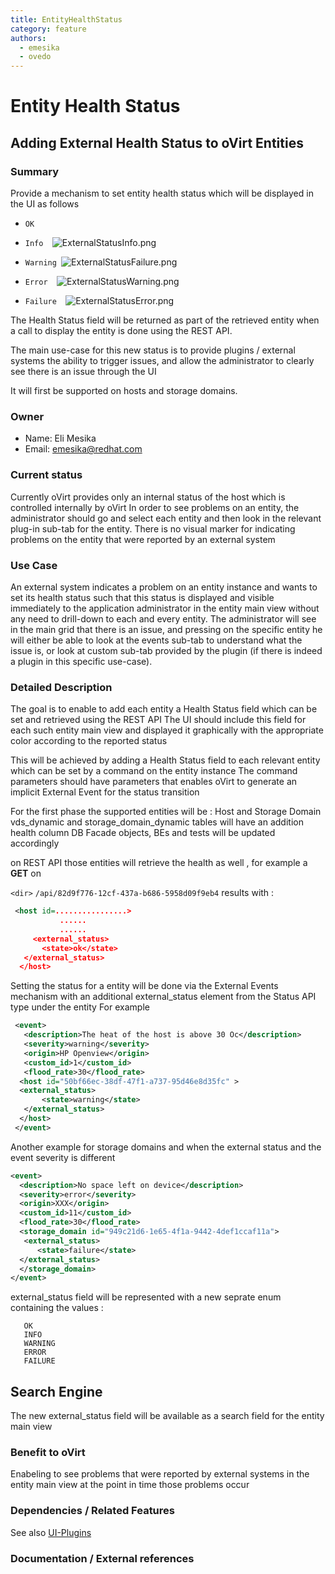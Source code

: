 ```yaml
---
title: EntityHealthStatus
category: feature
authors:
  - emesika
  - ovedo
---
```


# Entity Health Status

## Adding External Health Status to oVirt Entities

### Summary

Provide a mechanism to set entity health status which will be displayed in the UI as follows

* `OK`

* `Info  `![`ExternalStatusInfo.png`](/images/wiki/ExternalStatusInfo.png)

* `Warning `![`ExternalStatusFailure.png`](/images/wiki/ExternalStatusFailure.png)

* `Error  `![`ExternalStatusWarning.png`](/images/wiki/ExternalStatusWarning.png)

* `Failure  `![`ExternalStatusError.png`](/images/wiki/ExternalStatusError.png)

The Health Status field will be returned as part of the retrieved entity when a call to display the entity is done using the REST API.

The main use-case for this new status is to provide plugins / external systems the ability to trigger issues, and allow the administrator to clearly see there is an issue through the UI

It will first be supported on hosts and storage domains.

### Owner

*   Name: Eli Mesika
*   Email: emesika@redhat.com

### Current status

Currently oVirt provides only an internal status of the host which is controlled internally by oVirt
In order to see problems on an entity, the administrator should go and select each entity and then look in the relevant plug-in sub-tab for the entity. There is no visual marker for indicating problems on the entity that were reported by an external system

### Use Case

An external system indicates a problem on an entity instance and wants to set its health status such that this status is displayed and visible immediately to the application administrator in the entity main view without any need to drill-down to each and every entity. The administrator will see in the main grid that there is an issue, and pressing on the specific entity he will either be able to look at the events sub-tab to understand what the issue is, or look at custom sub-tab provided by the plugin (if there is indeed a plugin in this specific use-case).

### Detailed Description

The goal is to enable to add each entity a Health Status field which can be set and retrieved using the REST API
The UI should include this field for each such entity main view and displayed it graphically with the appropriate color according to the reported status

This will be achieved by adding a Health Status field to each relevant entity which can be set by a command on the entity instance The command parameters should have parameters that enables oVirt to generate an implicit External Event for the status transition

For the first phase the supported entities will be : Host and Storage Domain vds_dynamic and storage_domain_dynamic tables will have an addition health column DB Facade objects, BEs and tests will be updated accordingly

on REST API those entities will retrieve the health as well , for example a **GET** on

`<dir>`
`/api/82d9f776-12cf-437a-b686-5958d09f9eb4`
results with :

```xml
 <host id=................>
           ......
           ......
     <external_status>
       <state>ok</state>
   </external_status>
  </host>
```

Setting the status for a entity will be done via the External Events mechanism with an additional external_status element from the Status API type under the entity For example

```xml
 <event>
   <description>The heat of the host is above 30 Oc</description>
   <severity>warning</severity>
   <origin>HP Openview</origin>
   <custom_id>1</custom_id>
   <flood_rate>30</flood_rate>
  <host id="50bf66ec-38df-47f1-a737-95d46e8d35fc" >
  <external_status>
       <state>warning</state>
   </external_status>
  </host>
 </event>
```

Another example for storage domains and when the external status and the event severity is different

```xml
<event>
  <description>No space left on device</description>
  <severity>error</severity>
  <origin>XXX</origin>
  <custom_id>11</custom_id>
  <flood_rate>30</flood_rate>
  <storage_domain id="949c21d6-1e65-4f1a-9442-4def1ccaf11a">
   <external_status>
      <state>failure</state>
  </external_status>
  </storage_domain>
</event>
```

external_status field will be represented with a new seprate enum containing the values :

       OK
       INFO
       WARNING
       ERROR
       FAILURE

## Search Engine

The new external_status field will be available as a search field for the entity main view

### Benefit to oVirt

Enabeling to see problems that were reported by external systems in the entity main view at the point in time those problems occur

### Dependencies / Related Features

See also [UI-Plugins](http://wiki.ovirt.org/wiki/Features/UIPlugins)

### Documentation / External references




